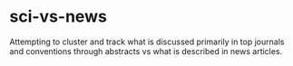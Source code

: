# sci-vs-news
Attempting to cluster and track what is discussed primarily in top journals and conventions through abstracts vs what is described in news articles. 
